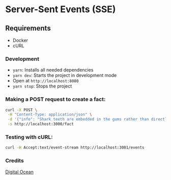 # Server-Sent Events (SSE)

## Requirements

- Docker
- cURL

### Development

- `yarn`: Installs all needed dependencies
- `yarn dev`: Starts the project in development mode
- Open at `http://localhost:8080`
- `yarn stop`: Stops the project

### Making a POST request to create a fact:

```bash
curl -X POST \
 -H "Content-Type: application/json" \
 -d '{"info": "Shark teeth are embedded in the gums rather than directly affixed to the jaw, and are constantly replaced throughout life.", "source": "https://en.wikipedia.org/wiki/Shark"}'\
 -s http://localhost:3000/fact
```

### Testing with cURL:

```bash
curl -H Accept:text/event-stream http://localhost:3001/events
```

### Credits

[Digital Ocean](https://www.digitalocean.com/community/tutorials/nodejs-server-sent-events-build-realtime-app)
